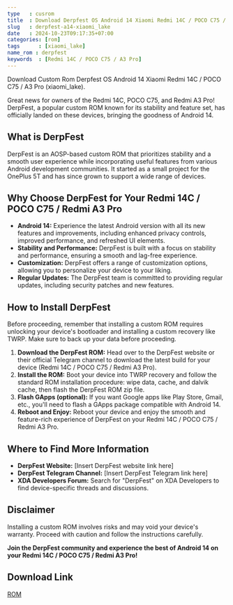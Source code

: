 ```yaml
---
type   : cusrom
title  : Download Derpfest OS Android 14 Xiaomi Redmi 14C / POCO C75 / A3 Pro
slug   : derpfest-a14-xiaomi_lake
date   : 2024-10-23T09:17:35+07:00
categories: [rom]
tags      : [xiaomi_lake]
name_rom : derpfest
keywords  : [Redmi 14C / POCO C75 / A3 Pro]
---
```


Download Custom Rom Derpfest OS Android 14 Xiaomi Redmi 14C / POCO C75 / A3 Pro (xiaomi_lake).

Great news for owners of the Redmi 14C, POCO C75, and Redmi A3 Pro! DerpFest, a popular custom ROM known for its stability and feature set, has officially landed on these devices, bringing the goodness of Android 14. 

## What is DerpFest

DerpFest is an AOSP-based custom ROM that prioritizes stability and a smooth user experience while incorporating useful features from various Android development communities. It started as a small project for the OnePlus 5T and has since grown to support a wide range of devices.

## Why Choose DerpFest for Your Redmi 14C / POCO C75 / Redmi A3 Pro

* **Android 14:** Experience the latest Android version with all its new features and improvements, including enhanced privacy controls, improved performance, and refreshed UI elements.
* **Stability and Performance:** DerpFest is built with a focus on stability and performance, ensuring a smooth and lag-free experience.
* **Customization:** DerpFest offers a range of customization options, allowing you to personalize your device to your liking.
* **Regular Updates:** The DerpFest team is committed to providing regular updates, including security patches and new features.

## How to Install DerpFest

Before proceeding, remember that installing a custom ROM requires unlocking your device's bootloader and installing a custom recovery like TWRP. Make sure to back up your data before proceeding.

1. **Download the DerpFest ROM:** Head over to the DerpFest website or their official Telegram channel to download the latest build for your device (Redmi 14C / POCO C75 / Redmi A3 Pro).
2. **Install the ROM:** Boot your device into TWRP recovery and follow the standard ROM installation procedure: wipe data, cache, and dalvik cache, then flash the DerpFest ROM zip file.
3. **Flash GApps (optional):** If you want Google apps like Play Store, Gmail, etc., you'll need to flash a GApps package compatible with Android 14.
4. **Reboot and Enjoy:** Reboot your device and enjoy the smooth and feature-rich experience of DerpFest on your Redmi 14C / POCO C75 / Redmi A3 Pro.

## Where to Find More Information

* **DerpFest Website:** [Insert DerpFest website link here]
* **DerpFest Telegram Channel:** [Insert DerpFest Telegram link here]
* **XDA Developers Forum:** Search for "DerpFest" on XDA Developers to find device-specific threads and discussions.

## Disclaimer

Installing a custom ROM involves risks and may void your device's warranty. Proceed with caution and follow the instructions carefully. 

**Join the DerpFest community and experience the best of Android 14 on your Redmi 14C / POCO C75 / Redmi A3 Pro!**


## Download Link
[ROM](/)

